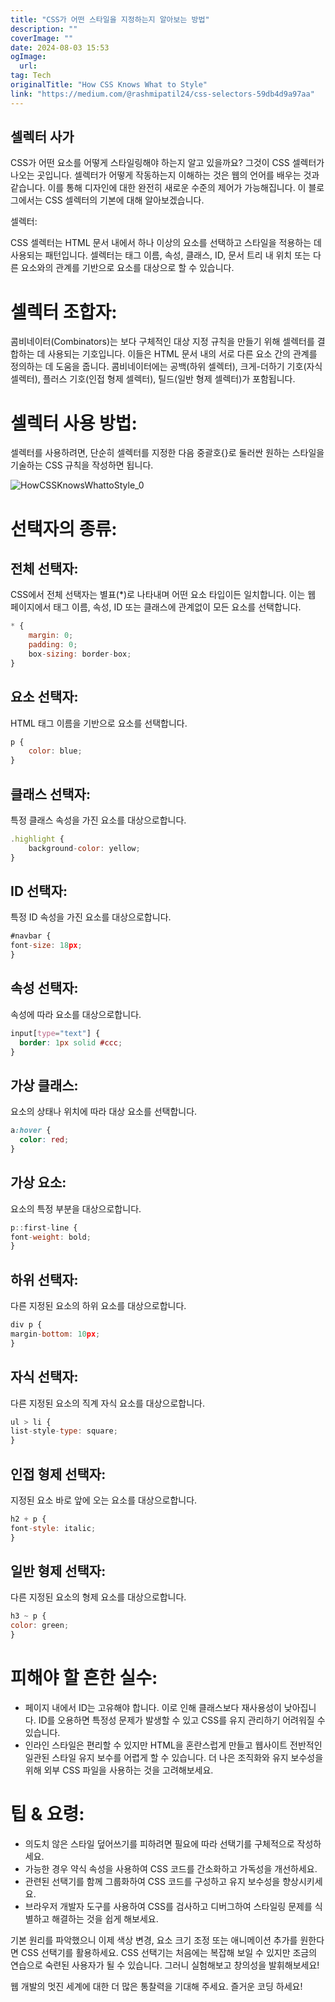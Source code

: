 ```yaml
---
title: "CSS가 어떤 스타일을 지정하는지 알아보는 방법"
description: ""
coverImage: ""
date: 2024-08-03 15:53
ogImage: 
  url: 
tag: Tech
originalTitle: "How CSS Knows What to Style"
link: "https://medium.com/@rashmipatil24/css-selectors-59db4d9a97aa"
---
```




## 셀렉터 사가

CSS가 어떤 요소를 어떻게 스타일링해야 하는지 알고 있을까요? 그것이 CSS 셀렉터가 나오는 곳입니다. 셀렉터가 어떻게 작동하는지 이해하는 것은 웹의 언어를 배우는 것과 같습니다. 이를 통해 디자인에 대한 완전히 새로운 수준의 제어가 가능해집니다. 이 블로그에서는 CSS 셀렉터의 기본에 대해 알아보겠습니다.

셀렉터:

CSS 셀렉터는 HTML 문서 내에서 하나 이상의 요소를 선택하고 스타일을 적용하는 데 사용되는 패턴입니다. 셀렉터는 태그 이름, 속성, 클래스, ID, 문서 트리 내 위치 또는 다른 요소와의 관계를 기반으로 요소를 대상으로 할 수 있습니다.

<div class="content-ad"></div>

# 셀렉터 조합자:

콤비네이터(Combinators)는 보다 구체적인 대상 지정 규칙을 만들기 위해 셀렉터를 결합하는 데 사용되는 기호입니다. 이들은 HTML 문서 내의 서로 다른 요소 간의 관계를 정의하는 데 도움을 줍니다. 콤비네이터에는 공백(하위 셀렉터), 크게-더하기 기호(자식 셀렉터), 플러스 기호(인접 형제 셀렉터), 틸드(일반 형제 셀렉터)가 포함됩니다.

# 셀렉터 사용 방법:

셀렉터를 사용하려면, 단순히 셀렉터를 지정한 다음 중괄호{}로 둘러싼 원하는 스타일을 기술하는 CSS 규칙을 작성하면 됩니다.

<div class="content-ad"></div>

![HowCSSKnowsWhattoStyle_0](/assets/img/HowCSSKnowsWhattoStyle_0.png)

# 선택자의 종류:

## 전체 선택자:

CSS에서 전체 선택자는 별표(\*)로 나타내며 어떤 요소 타입이든 일치합니다. 이는 웹 페이지에서 태그 이름, 속성, ID 또는 클래스에 관계없이 모든 요소를 선택합니다.

<div class="content-ad"></div>

```js
* {
    margin: 0;
    padding: 0;
    box-sizing: border-box;
}
```

## 요소 선택자:

HTML 태그 이름을 기반으로 요소를 선택합니다.

```js
p {
    color: blue;
}
```

<div class="content-ad"></div>

## 클래스 선택자:

특정 클래스 속성을 가진 요소를 대상으로합니다.

```js
.highlight {
    background-color: yellow;
}
```

## ID 선택자:

<div class="content-ad"></div>

특정 ID 속성을 가진 요소를 대상으로합니다.

```js
#navbar {
font-size: 18px;
}
```

## 속성 선택자:

속성에 따라 요소를 대상으로합니다.

<div class="content-ad"></div>

```css
input[type="text"] {
  border: 1px solid #ccc;
}
```

## 가상 클래스:

요소의 상태나 위치에 따라 대상 요소를 선택합니다.

```css
a:hover {
  color: red;
}
```

<div class="content-ad"></div>

## 가상 요소:

요소의 특정 부분을 대상으로합니다.

```js
p::first-line {
font-weight: bold;
}
```

## 하위 선택자:

<div class="content-ad"></div>

다른 지정된 요소의 하위 요소를 대상으로합니다.

```js
div p {
margin-bottom: 10px;
}
```

## 자식 선택자:

다른 지정된 요소의 직계 자식 요소를 대상으로합니다.

<div class="content-ad"></div>

```js
ul > li {
list-style-type: square;
}
```

## 인접 형제 선택자:

지정된 요소 바로 앞에 오는 요소를 대상으로합니다.

```js
h2 + p {
font-style: italic;
}
```

<div class="content-ad"></div>

## 일반 형제 선택자:

다른 지정된 요소의 형제 요소를 대상으로합니다.

```js
h3 ~ p {
color: green;
}
```

# 피해야 할 흔한 실수:

<div class="content-ad"></div>

- 페이지 내에서 ID는 고유해야 합니다. 이로 인해 클래스보다 재사용성이 낮아집니다. ID를 오용하면 특정성 문제가 발생할 수 있고 CSS를 유지 관리하기 어려워질 수 있습니다.
- 인라인 스타일은 편리할 수 있지만 HTML을 혼란스럽게 만들고 웹사이트 전반적인 일관된 스타일 유지 보수를 어렵게 할 수 있습니다. 더 나은 조직화와 유지 보수성을 위해 외부 CSS 파일을 사용하는 것을 고려해보세요.

# 팁 & 요령:

- 의도치 않은 스타일 덮어쓰기를 피하려면 필요에 따라 선택기를 구체적으로 작성하세요.
- 가능한 경우 약식 속성을 사용하여 CSS 코드를 간소화하고 가독성을 개선하세요.
- 관련된 선택기를 함께 그룹화하여 CSS 코드를 구성하고 유지 보수성을 향상시키세요.
- 브라우저 개발자 도구를 사용하여 CSS를 검사하고 디버그하여 스타일링 문제를 식별하고 해결하는 것을 쉽게 해보세요.

기본 원리를 파악했으니 이제 색상 변경, 요소 크기 조정 또는 애니메이션 추가를 원한다면 CSS 선택기를 활용하세요. CSS 선택기는 처음에는 복잡해 보일 수 있지만 조금의 연습으로 숙련된 사용자가 될 수 있습니다. 그러니 실험해보고 창의성을 발휘해보세요!

<div class="content-ad"></div>

웹 개발의 멋진 세계에 대한 더 많은 통찰력을 기대해 주세요. 즐거운 코딩 하세요!
